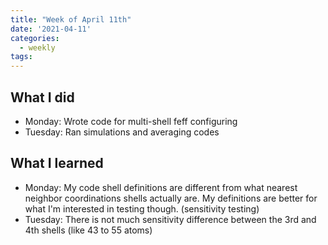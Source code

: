 ```yaml
---
title: "Week of April 11th"
date: '2021-04-11'
categories:
  - weekly
tags:
---
```


## What I did

- Monday: Wrote code for multi-shell feff configuring
- Tuesday: Ran simulations and averaging codes

## What I learned

- Monday: My code shell definitions are different from what nearest neighbor coordinations shells actually are. My definitions are better for what I'm interested in testing though. (sensitivity testing)
- Tuesday: There is not much sensitivity difference between the 3rd and 4th shells (like 43 to 55 atoms)